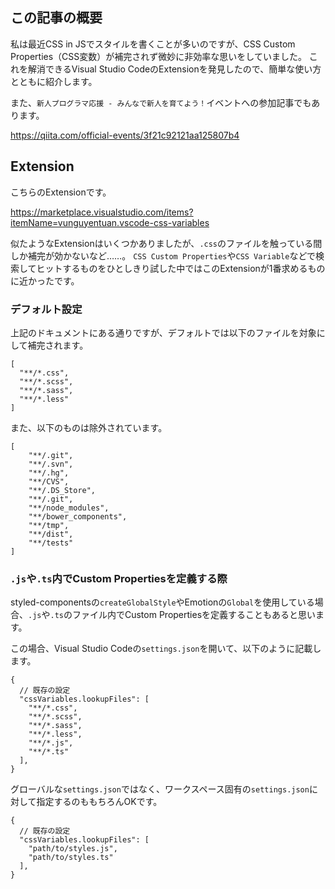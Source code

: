 <!--
title:   Visual Studio CodeのExtensionで、CSS in JSでもCSS Custom Propertiesを補完させる
tags:    VisualStudioCode, css-in-js, CSSCustomProperties, tips, 新人プログラマ応援 
-->
## この記事の概要

私は最近CSS in JSでスタイルを書くことが多いのですが、CSS Custom Properties（CSS変数）が補完されず微妙に非効率な思いをしていました。
これを解消できるVisual Studio CodeのExtensionを発見したので、簡単な使い方とともに紹介します。

また、`新人プログラマ応援 - みんなで新人を育てよう！`イベントへの参加記事でもあります。

https://qiita.com/official-events/3f21c92121aa125807b4

## Extension

こちらのExtensionです。

https://marketplace.visualstudio.com/items?itemName=vunguyentuan.vscode-css-variables

似たようなExtensionはいくつかありましたが、`.css`のファイルを触っている間しか補完が効かないなど……。
`CSS Custom Properties`や`CSS Variable`などで検索してヒットするものをひとしきり試した中ではこのExtensionが1番求めるものに近かったです。

### デフォルト設定

上記のドキュメントにある通りですが、デフォルトでは以下のファイルを対象にして補完されます。

```
[
  "**/*.css",
  "**/*.scss",
  "**/*.sass",
  "**/*.less"
]
```

また、以下のものは除外されています。

```
[
	"**/.git",
	"**/.svn",
	"**/.hg",
	"**/CVS",
	"**/.DS_Store",
	"**/.git",
	"**/node_modules",
	"**/bower_components",
	"**/tmp",
	"**/dist",
	"**/tests"
]
```

### `.js`や`.ts`内でCustom Propertiesを定義する際

styled-componentsの`createGlobalStyle`やEmotionの`Global`を使用している場合、`.js`や`.ts`のファイル内でCustom Propertiesを定義することもあると思います。

この場合、Visual Studio Codeの`settings.json`を開いて、以下のように記載します。

```json-doc
{
  // 既存の設定
  "cssVariables.lookupFiles": [
    "**/*.css",
    "**/*.scss",
    "**/*.sass",
    "**/*.less",
    "**/*.js",
    "**/*.ts"
  ],
}
```

グローバルな`settings.json`ではなく、ワークスペース固有の`settings.json`に対して指定するのももちろんOKです。

```json-doc
{
  // 既存の設定
  "cssVariables.lookupFiles": [
    "path/to/styles.js",
    "path/to/styles.ts"
  ],
}
```
